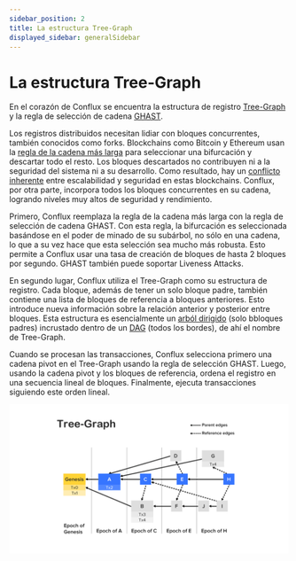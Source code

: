 ```yaml
---
sidebar_position: 2
title: La estructura Tree-Graph
displayed_sidebar: generalSidebar
---
```


# La estructura Tree-Graph

En el corazón de Conflux se encuentra la estructura de registro [Tree-Graph](https://arxiv.org/pdf/1805.03870.pdf) y la regla de selección de cadena [GHAST](https://confluxnetwork.medium.com/conflux-research-group-ghast-mechanism-adaptive-weight-ghast-explained-part-1-ffe8224a7282).

Los registros distribuidos necesitan lidiar con bloques concurrentes, también conocidos como forks. Blockchains como Bitcoin y Ethereum usan la [regla de la cadena más larga](https://confluxnetwork.medium.com/advantages-and-disadvantages-of-the-longest-chain-rule-bc27225a2728) para seleccionar una bifurcación y descartar todo el resto. Los bloques descartados no contribuyen ni a la seguridad del sistema ni a su desarrollo. Como resultado, hay un [conflicto inherente](https://eprint.iacr.org/2013/881.pdf) entre escalabilidad y seguridad en estas blockchains. Conflux, por otra parte, incorpora todos los bloques concurrentes en su cadena, logrando niveles muy altos de seguridad y rendimiento.

Primero, Conflux reemplaza la regla de la cadena más larga con la regla de selección de cadena GHAST. Con esta regla, la bifurcación es seleccionada basándose en el poder de minado de su subárbol, no sólo en una cadena, lo que a su vez hace que esta selección sea mucho más robusta. Esto permite a Conflux usar una tasa de creación de bloques de hasta 2 bloques por segundo. GHAST también puede soportar Liveness Attacks.

En segundo lugar, Conflux utiliza el Tree-Graph como su estructura de registro. Cada bloque, además de tener un solo bloque padre, también contiene una lista de bloques de referencia a bloques anteriores. Esto introduce nueva información sobre la relación anterior y posterior entre bloques. Esta estructura es esencialmente un [arból dirigido](https://en.wikipedia.org/wiki/Polytree) (solo bbloques padres) incrustado dentro de un [DAG](https://en.wikipedia.org/wiki/Directed_acyclic_graph) (todos los bordes), de ahí el nombre de Tree-Graph.

Cuando se procesan las transacciones, Conflux selecciona primero una cadena pivot en el Tree-Graph usando la regla de selección GHAST. Luego, usando la cadena pivot y los bloques de referencia, ordena el registro en una secuencia lineal de bloques. Finalmente, ejecuta transacciones siguiendo este orden lineal.

![Tree Graph](../../img/tree_graph.jpg)
